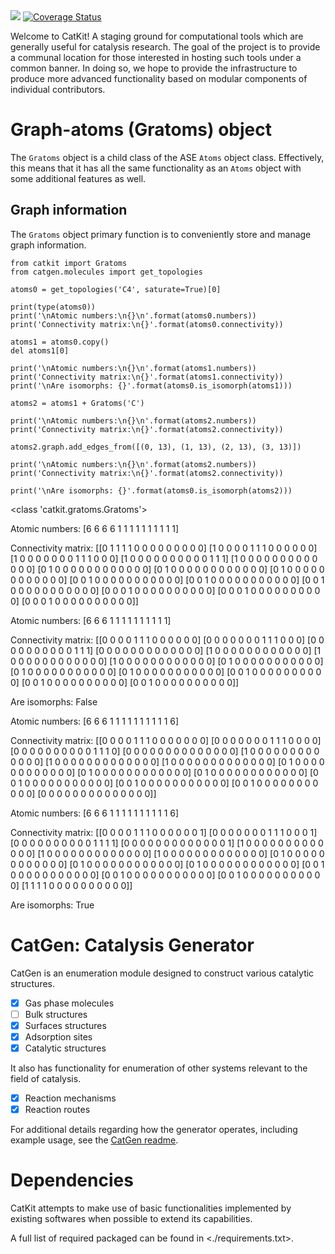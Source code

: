 <div class="HTML">
<a href='https://travis-ci.org/SUNCAT-Center/CatKit.svg?branch=master'><img src='https://travis-ci.org/SUNCAT-Center/CatKit.svg?branch=master'/></a>
<a href='https://coveralls.io/github/SUNCAT-Center/CatKit?branch=master'><img src='https://coveralls.io/repos/github/SUNCAT-Center/CatKit/badge.svg?branch=master' alt='Coverage Status' /></a>

</div>

Welcome to CatKit! A staging ground for computational tools which are generally useful for catalysis research. The goal of the project is to provide a communal location for those interested in hosting such tools under a common banner. In doing so, we hope to provide the infrastructure to produce more advanced functionality based on modular components of individual contributors.


# Graph-atoms (Gratoms) object

The `Gratoms` object is a child class of the ASE `Atoms` object class. Effectively, this means that it has all the same functionality as an `Atoms` object with some additional features as well.


## Graph information

The `Gratoms` object primary function is to conveniently store and manage graph information.

    from catkit import Gratoms
    from catgen.molecules import get_topologies
    
    atoms0 = get_topologies('C4', saturate=True)[0]
    
    print(type(atoms0))
    print('\nAtomic numbers:\n{}\n'.format(atoms0.numbers))
    print('Connectivity matrix:\n{}'.format(atoms0.connectivity))
    
    atoms1 = atoms0.copy()
    del atoms1[0]
    
    print('\nAtomic numbers:\n{}\n'.format(atoms1.numbers))
    print('Connectivity matrix:\n{}'.format(atoms1.connectivity))
    print('\nAre isomorphs: {}'.format(atoms0.is_isomorph(atoms1)))
    
    atoms2 = atoms1 + Gratoms('C')
    
    print('\nAtomic numbers:\n{}\n'.format(atoms2.numbers))
    print('Connectivity matrix:\n{}'.format(atoms2.connectivity))
    
    atoms2.graph.add_edges_from([(0, 13), (1, 13), (2, 13), (3, 13)])
    
    print('\nAtomic numbers:\n{}\n'.format(atoms2.numbers))
    print('Connectivity matrix:\n{}'.format(atoms2.connectivity))
    
    print('\nAre isomorphs: {}'.format(atoms0.is_isomorph(atoms2)))

<class 'catkit.gratoms.Gratoms'>

Atomic numbers:
[6 6 6 6 1 1 1 1 1 1 1 1 1 1]

Connectivity matrix:
[[0 1 1 1 1 0 0 0 0 0 0 0 0 0]
 [1 0 0 0 0 1 1 1 0 0 0 0 0 0]
 [1 0 0 0 0 0 0 0 1 1 1 0 0 0]
 [1 0 0 0 0 0 0 0 0 0 0 1 1 1]
 [1 0 0 0 0 0 0 0 0 0 0 0 0 0]
 [0 1 0 0 0 0 0 0 0 0 0 0 0 0]
 [0 1 0 0 0 0 0 0 0 0 0 0 0 0]
 [0 1 0 0 0 0 0 0 0 0 0 0 0 0]
 [0 0 1 0 0 0 0 0 0 0 0 0 0 0]
 [0 0 1 0 0 0 0 0 0 0 0 0 0 0]
 [0 0 1 0 0 0 0 0 0 0 0 0 0 0]
 [0 0 0 1 0 0 0 0 0 0 0 0 0 0]
 [0 0 0 1 0 0 0 0 0 0 0 0 0 0]
 [0 0 0 1 0 0 0 0 0 0 0 0 0 0]]

Atomic numbers:
[6 6 6 1 1 1 1 1 1 1 1 1 1]

Connectivity matrix:
[[0 0 0 0 1 1 1 0 0 0 0 0 0]
 [0 0 0 0 0 0 0 1 1 1 0 0 0]
 [0 0 0 0 0 0 0 0 0 0 1 1 1]
 [0 0 0 0 0 0 0 0 0 0 0 0 0]
 [1 0 0 0 0 0 0 0 0 0 0 0 0]
 [1 0 0 0 0 0 0 0 0 0 0 0 0]
 [1 0 0 0 0 0 0 0 0 0 0 0 0]
 [0 1 0 0 0 0 0 0 0 0 0 0 0]
 [0 1 0 0 0 0 0 0 0 0 0 0 0]
 [0 1 0 0 0 0 0 0 0 0 0 0 0]
 [0 0 1 0 0 0 0 0 0 0 0 0 0]
 [0 0 1 0 0 0 0 0 0 0 0 0 0]
 [0 0 1 0 0 0 0 0 0 0 0 0 0]]

Are isomorphs: False

Atomic numbers:
[6 6 6 1 1 1 1 1 1 1 1 1 1 6]

Connectivity matrix:
[[0 0 0 0 1 1 1 0 0 0 0 0 0 0]
 [0 0 0 0 0 0 0 1 1 1 0 0 0 0]
 [0 0 0 0 0 0 0 0 0 0 1 1 1 0]
 [0 0 0 0 0 0 0 0 0 0 0 0 0 0]
 [1 0 0 0 0 0 0 0 0 0 0 0 0 0]
 [1 0 0 0 0 0 0 0 0 0 0 0 0 0]
 [1 0 0 0 0 0 0 0 0 0 0 0 0 0]
 [0 1 0 0 0 0 0 0 0 0 0 0 0 0]
 [0 1 0 0 0 0 0 0 0 0 0 0 0 0]
 [0 1 0 0 0 0 0 0 0 0 0 0 0 0]
 [0 0 1 0 0 0 0 0 0 0 0 0 0 0]
 [0 0 1 0 0 0 0 0 0 0 0 0 0 0]
 [0 0 1 0 0 0 0 0 0 0 0 0 0 0]
 [0 0 0 0 0 0 0 0 0 0 0 0 0 0]]

Atomic numbers:
[6 6 6 1 1 1 1 1 1 1 1 1 1 6]

Connectivity matrix:
[[0 0 0 0 1 1 1 0 0 0 0 0 0 1]
 [0 0 0 0 0 0 0 1 1 1 0 0 0 1]
 [0 0 0 0 0 0 0 0 0 0 1 1 1 1]
 [0 0 0 0 0 0 0 0 0 0 0 0 0 1]
 [1 0 0 0 0 0 0 0 0 0 0 0 0 0]
 [1 0 0 0 0 0 0 0 0 0 0 0 0 0]
 [1 0 0 0 0 0 0 0 0 0 0 0 0 0]
 [0 1 0 0 0 0 0 0 0 0 0 0 0 0]
 [0 1 0 0 0 0 0 0 0 0 0 0 0 0]
 [0 1 0 0 0 0 0 0 0 0 0 0 0 0]
 [0 0 1 0 0 0 0 0 0 0 0 0 0 0]
 [0 0 1 0 0 0 0 0 0 0 0 0 0 0]
 [0 0 1 0 0 0 0 0 0 0 0 0 0 0]
 [1 1 1 1 0 0 0 0 0 0 0 0 0 0]]

Are isomorphs: True


# CatGen: Catalysis Generator

CatGen is an enumeration module designed to construct various catalytic structures.

-   [X] Gas phase molecules
-   [ ] Bulk structures
-   [X] Surfaces structures
-   [X] Adsorption sites
-   [X] Catalytic structures

It also has functionality for enumeration of other systems relevant to the field of catalysis.

-   [X] Reaction mechanisms
-   [X] Reaction routes

For additional details regarding how the generator operates, including example usage, see the [CatGen readme](./catgen/readme.md).


# Dependencies

CatKit attempts to make use of basic functionalities implemented by existing softwares when possible to extend its capabilities.

A full list of required packaged can be found in <./requirements.txt>.

